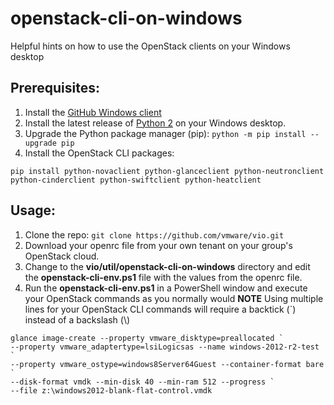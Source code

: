 # openstack-cli-on-windows
Helpful hints on how to use the OpenStack clients on your Windows desktop

## Prerequisites:
1.  Install the [GitHub Windows client](https://desktop.github.com/)
1.  Install the latest release of [Python 2](https://www.python.org/downloads/) on your Windows desktop.
2.  Upgrade the Python package manager (pip): ```python -m pip install --upgrade pip```
3.  Install the OpenStack CLI packages:
```
pip install python-novaclient python-glanceclient python-neutronclient python-cinderclient python-swiftclient python-heatclient
```

## Usage:
1.  Clone the repo: ```git clone https://github.com/vmware/vio.git```
2.  Download your openrc file from your own tenant on your group's OpenStack cloud.
3.  Change to the **vio/util/openstack-cli-on-windows** directory and edit the **openstack-cli-env.ps1** file with the values from the openrc file.
4.  Run the **openstack-cli-env.ps1** in a PowerShell window and execute your OpenStack commands as you normally would
**NOTE** Using multiple lines for your OpenStack CLI commands will require a backtick (`) instead of a backslash (\\)
```
glance image-create --property vmware_disktype=preallocated `
--property vmware_adaptertype=lsiLogicsas --name windows-2012-r2-test `
--property vmware_ostype=windows8Server64Guest --container-format bare `
--disk-format vmdk --min-disk 40 --min-ram 512 --progress `
--file z:\windows2012-blank-flat-control.vmdk
```
